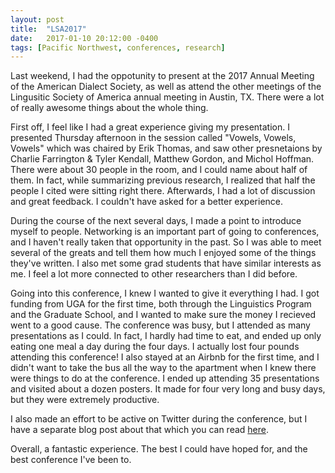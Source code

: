 ```yaml
---
layout: post
title:  "LSA2017"
date:   2017-01-10 20:12:00 -0400
tags: [Pacific Northwest, conferences, research]
---
```


Last weekend, I had the oppotunity to present at the 2017 Annual Meeting of the American Dialect Society, as well as attend the other meetings of the Lingusitic Society of America annual meeting in Austin, TX. There were a lot of really awesome things about the whole thing.

First off, I feel like I had a great experience giving my presentation. I presented Thursday afternoon in the session called "Vowels, Vowels, Vowels" which was chaired by Erik Thomas, and saw other presnetaions by Charlie Farrington & Tyler Kendall, Matthew Gordon, and Michol Hoffman. There were about 30 people in the room, and I could name about half of them. In fact, while summarizing previous research, I realized that half the people I cited were sitting right there. Afterwards, I had a lot of discussion and great feedback. I couldn't have asked for a better experience.

During the course of the next several days, I made a point to introduce myself to people. Networking is an important part of going to conferences, and I haven't really taken that opportunity in the past. So I was able to meet several of the greats and tell them how much I enjoyed some of the things they've written. I also met some grad students that have similar interests as me. I feel a lot more connected to other researchers than I did before. 

Going into this conference, I knew I wanted to give it everything I had. I got funding from UGA for the first time, both through the Linguistics Program and the Graduate School, and I wanted to make sure the money I recieved went to a good cause. The conference was busy, but I attended as many presentations as I could. In fact, I hardly had time to eat, and ended up only eating one meal a day during the four days. I actually lost four pounds attending this conference! I also stayed at an Airbnb for the first time, and I didn't want to take the bus all the way to the apartment when I knew there were things to do at the conference. I ended up attending 35 presentations and visited about a dozen posters. It made for four very long and busy days, but they were extremely productive. 

I also made an effort to be active on Twitter during the conference, but I have a separate blog post about that which you can read <a href="/blog/tweeting_LSA2017" class="within">here</a>. 

Overall, a fantastic experience. The best I could have hoped for, and the best conference I've been to.

